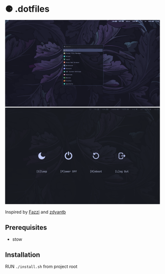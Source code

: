 # ⚈ .dotfiles

![preview](assets/preview.png)
![wlogout](assets/wlogout.png)

Inspired by [Fazzi](https://gitlab.com/fazzi/dotfiles/-/tree/hyprland-laptop?ref_type=heads) and [zdyantb](https://github.com/zdyantb/HyprNova/tree/master)

## Prerequisites

- stow

## Installation

RUN ``` ./install.sh ``` from project root
